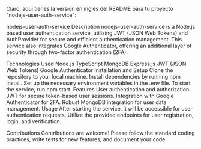 
Claro, aquí tienes la versión en inglés del README para tu proyecto "nodejs-user-auth-service":

nodejs-user-auth-service
Description
nodejs-user-auth-service is a Node.js based user authentication service, utilizing JWT (JSON Web Tokens) and AuthProvider for secure and efficient authentication management. This service also integrates Google Authenticator, offering an additional layer of security through two-factor authentication (2FA).

Technologies Used
Node.js
TypeScript
MongoDB
Express.js
JWT (JSON Web Tokens)
Google Authenticator
Installation and Setup
Clone the repository to your local machine.
Install dependencies by running npm install.
Set up the necessary environment variables in the .env file.
To start the service, run npm start.
Features
User authentication and authorization.
JWT for secure token-based user sessions.
Integration with Google Authenticator for 2FA.
Robust MongoDB integration for user data management.
Usage
After starting the service, it will be accessible for user authentication requests. Utilize the provided endpoints for user registration, login, and verification.

Contributions
Contributions are welcome! Please follow the standard coding practices, write tests for new features, and document your code.
